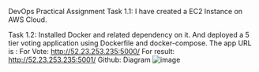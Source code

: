 DevOps Practical Assignment
Task 1.1:
I have created a EC2 Instance on AWS Cloud.
 
Task 1.2: Installed Docker and related dependency on it. And deployed a 5 tier voting application using Dockerfile and docker-compose.
The app URL is :  For Vote: http://52.23.253.235:5000/
                            For result: http://52.23.253.235:5001/ 
Github: 
Diagram
 ![image](https://github.com/MdRasel0/assignment1/assets/52493009/db8116dc-b50d-4a7b-b592-d2115a5609dc)


